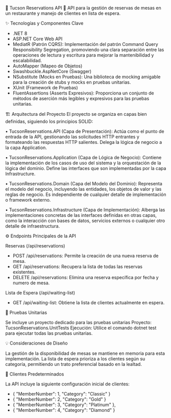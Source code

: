 🌟 Tucson Reservations API 🌟
API para la gestión de reservas de mesas en un restaurante y manejo de clientes en lista de espera.

✨ Tecnologías y Componentes Clave
- .NET 8
- ASP.NET Core Web API
- MediatR (Patrón CQRS): Implementación del patrón Command Query Responsibility Segregation, promoviendo una clara separación entre las operaciones de lectura y escritura para mejorar la mantenibilidad y escalabilidad.
- AutoMapper (Mapeo de Objetos)
- Swashbuckle.AspNetCore (Swagger)
- NSubstitute (Mocks en Pruebas): Una biblioteca de mocking amigable para la creación de stubs y mocks en pruebas unitarias.
- XUnit (Framework de Pruebas)
- FluentAssertions (Asserts Expresivos): Proporciona un conjunto de métodos de aserción más legibles y expresivos para las pruebas unitarias.

🏗️ Arquitectura del Proyecto
El proyecto se organiza en capas bien definidas, siguiendo los principios SOLID:

• TucsonReservations.API (Capa de Presentación): Actúa como el punto de entrada de la API, gestionando las solicitudes HTTP entrantes y formateando las respuestas HTTP salientes. Delega la lógica de negocio a la capa Application.

• TucsonReservations.Application (Capa de Lógica de Negocio): Contiene la implementación de los casos de uso del sistema y la orquestación de la lógica del dominio. Define las interfaces que son implementadas por la capa Infrastructure.

• TucsonReservations.Domain (Capa del Modelo del Dominio): Representa el modelo del negocio, incluyendo las entidades, los objetos de valor y las reglas de negocio. Es independiente de cualquier detalle de implementación o framework externo.

• TucsonReservations.Infrastructure (Capa de Implementación): Alberga las implementaciones concretas de las interfaces definidas en otras capas, como la interacción con bases de datos, servicios externos o cualquier otro detalle de infraestructura.

⚙️ Endpoints Principales de la API

Reservas (/api/reservations)
- POST /api/reservations: Permite la creación de una nueva reserva de mesa.
- GET /api/reservations: Recupera la lista de todas las reservas existentes.
- DELETE /api/reservations: Elimina una reserva específica por fecha y numero de mesa.
  
Lista de Espera (/api/waiting-list)
- GET /api/waiting-list: Obtiene la lista de clientes actualmente en espera.
  
🧪 Pruebas Unitarias

Se incluye un proyecto dedicado para las pruebas unitarias
Proyecto: TucsonReservations.UnitTests
Ejecución: Utilice el comando dotnet test para ejecutar todas las pruebas unitarias.

💡 Consideraciones de Diseño

La gestión de la disponibilidad de mesas se mantiene en memoria para esta implementación.
La lista de espera prioriza a los clientes según su categoría, permitiendo un trato preferencial basado en la lealtad.
 
👤 Clientes Predeterminados

La API incluye la siguiente configuración inicial de clientes:

- { "MemberNumber": 1, "Category": "Classic" }
- { "MemberNumber": 2, "Category": "Gold" }
- { "MemberNumber": 3, "Category": "Platinum" },
- { "MemberNumber": 4, "Category": "Diamond" }



